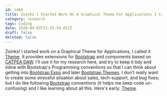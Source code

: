 ```yaml
---
id: id66
title: Zoinks I Started Work On A Graphical Theme For Applications I Called It It Provides Extensions For And Components Based On...
category: research
tags: Coding
date: 2020-04-03T23:25:54.011Z
draft: false
deleted: false
---
```


Zoinks! I started work on a Graphical Theme for Applications, I called it [Theme][1]. It provides extensions for [Bootstrap][2] and components based on [CATPEA DAW][3]. I'll use it for my research here, and try to keep it tidy and inline with Bootstrap's Programming conventions so that I can think about getting into [Bootstrap Expo][4] and later [Bootstrap Themes][5]. I don't really want to create some stressful situation about sales, tech-support, and bug fixes; but I do like following [Bootstrap][6] conventions (it helps me keep code un-confusing) and I like learning about all this. Here's early: [Theme][7].

[1]: /theme
[2]: https://getbootstrap.com/
[3]: /daw
[4]: https://expo.getbootstrap.com/
[5]: https://themes.getbootstrap.com/
[6]: https://getbootstrap.com/
[7]: /theme